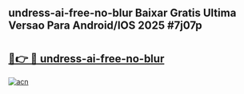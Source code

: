 ## undress-ai-free-no-blur Baixar Gratis Ultima Versao Para Android/IOS 2025 #7j07p

# <h2><a href="https://ainizakaria.my?title=undress-ai-free-no-blur&ref=20M">🔗👉 🔴 undress-ai-free-no-blur</a></h2>

[![acn](https://github.com/user-attachments/assets/0f9c940e-d8b0-45ae-aac7-cd30a18b3e1c)](https://ainizakaria.my?title=undress-ai-free-no-blur&ref=20M)

